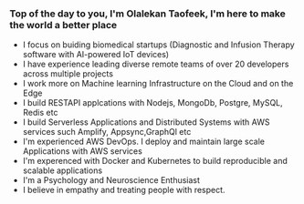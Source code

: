 ### Top of the day to you, I'm Olalekan Taofeek, I'm here to make the world a better place

- I focus on buiding biomedical startups (Diagnostic and Infusion Therapy software with AI-powered IoT devices)
- I have experience leading diverse remote teams of over 20 developers across multiple projects
- I work more on Machine learning Infrastructure on the Cloud and on the Edge
- I build RESTAPI applcations with Nodejs, MongoDb, Postgre, MySQL, Redis etc
- I build Serverless Applications and Distributed Systems with AWS services such Amplify, Appsync,GraphQl etc
- I'm experienced AWS DevOps. I deploy and maintain large scale Applications with AWS services
- I'm experenced with Docker and Kubernetes to build reproducible and scalable applications
- I'm a Psychology and Neuroscience Enthusiast
- I believe in empathy and treating people with respect.
